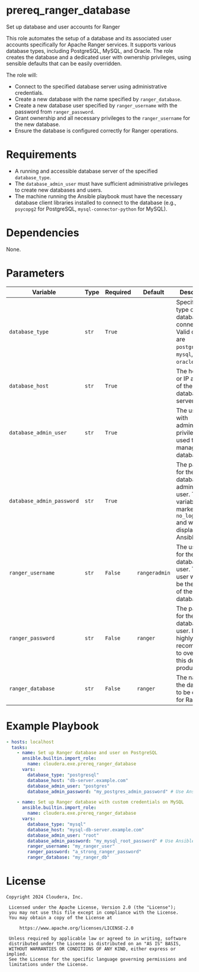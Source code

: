# prereq_ranger_database

Set up database and user accounts for Ranger

This role automates the setup of a database and its associated user accounts specifically for Apache Ranger services. It supports various database types, including PostgreSQL, MySQL, and Oracle. The role creates the database and a dedicated user with ownership privileges, using sensible defaults that can be easily overridden.

The role will:
- Connect to the specified database server using administrative credentials.
- Create a new database with the name specified by `ranger_database`.
- Create a new database user specified by `ranger_username` with the password from `ranger_password`.
- Grant ownership and all necessary privileges to the `ranger_username` for the new database.
- Ensure the database is configured correctly for Ranger operations.

# Requirements

- A running and accessible database server of the specified `database_type`.
- The `database_admin_user` must have sufficient administrative privileges to create new databases and users.
- The machine running the Ansible playbook must have the necessary database client libraries installed to connect to the database (e.g., `psycopg2` for PostgreSQL, `mysql-connector-python` for MySQL).

# Dependencies

None.

# Parameters

| Variable | Type | Required | Default | Description |
| --- | --- | --- | --- | --- |
| `database_type` | `str` | `True` | | Specifies the type of database to connect to. Valid choices are `postgresql`, `mysql`, and `oracle`. |
| `database_host` | `str` | `True` | | The hostname or IP address of the database server. |
| `database_admin_user` | `str` | `True` | | The username with administrative privileges used to manage the database. |
| `database_admin_password` | `str` | `True` | | The password for the database administrative user. This variable is marked with `no_log: true` and will not be displayed in Ansible logs. |
| `ranger_username` | `str` | `False` | `rangeradmin` | The username for the Ranger database user. This user will also be the owner of the database. |
| `ranger_password` | `str` | `False` | `ranger` | The password for the Ranger database user. It is highly recommended to override this default in production. |
| `ranger_database` | `str` | `False` | `ranger` | The name of the database to be created for Ranger. |

# Example Playbook

```yaml
- hosts: localhost
  tasks:
    - name: Set up Ranger database and user on PostgreSQL
      ansible.builtin.import_role:
        name: cloudera.exe.prereq_ranger_database
      vars:
        database_type: "postgresql"
        database_host: "db-server.example.com"
        database_admin_user: "postgres"
        database_admin_password: "my_postgres_admin_password" # Use Ansible Vault for this

    - name: Set up Ranger database with custom credentials on MySQL
      ansible.builtin.import_role:
        name: cloudera.exe.prereq_ranger_database
      vars:
        database_type: "mysql"
        database_host: "mysql-db-server.example.com"
        database_admin_user: "root"
        database_admin_password: "my_mysql_root_password" # Use Ansible Vault for this
        ranger_username: "my_ranger_user"
        ranger_password: "a_strong_ranger_password"
        ranger_database: "my_ranger_db"
```

# License

```
Copyright 2024 Cloudera, Inc.

 Licensed under the Apache License, Version 2.0 (the "License");
 you may not use this file except in compliance with the License.
 You may obtain a copy of the License at

     https://www.apache.org/licenses/LICENSE-2.0

 Unless required by applicable law or agreed to in writing, software
 distributed under the License is distributed on an "AS IS" BASIS,
 WITHOUT WARRANTIES OR CONDITIONS OF ANY KIND, either express or implied.
 See the License for the specific language governing permissions and
 limitations under the License.
```
